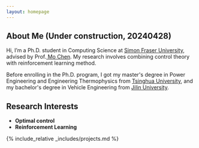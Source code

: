 ```yaml
---
layout: homepage
---
```


## About Me (Under construction, 20240428)
Hi, I’m a Ph.D. student in Computing Science at <a href="https://www.sfu.ca/" target="_blank"> Simon Fraser University</a>, advised by Prof.<a href="https://scholar.google.ca/citations?user=19UAgLUAAAAJ&hl=en&oi=ao" target="_blank"> Mo Chen</a>. My research involves combining control theory with reinforcement learning method.

Before enrolling in the Ph.D. program, I got my master's degree in Power Engineering and Engineering Thermophysics from <a href="https://www.tsinghua.edu.cn/en/" target = "_blank"> Tsinghua University</a>, and my bachelor's degree in Vehicle Engineering from <a href="https://www.jlu.edu.cn/" target = "_blank"> Jilin University</a>.

## Research Interests
- **Optimal control**
- **Reinforcement Learning** 

<!-- ## Publications and Projects -->
{% include_relative _includes/projects.md %}